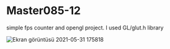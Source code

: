 # Master085-12
simple fps counter and opengl project.
I used GL/glut.h library


![Ekran görüntüsü 2021-05-31 175818](https://user-images.githubusercontent.com/66999194/120211720-ebcdf580-c239-11eb-802e-e35a7eeed295.png)
